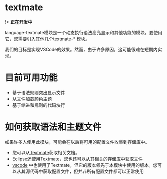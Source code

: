 # textmate

!> **正在开发中**

language-textmate模块是一个动态执行语法高亮显示和其他功能的模块。要使用它，您需要引入其他几个textmate-*
模块。

我们的目标是实现VSCode的效果。然而，由于许多原因，这可能很难在短期内实现。

# 目前可用功能

- 基于语法规则突出显示文件
- 从文件加载颜色主题
- 基于缩进和规则的代码块行

# 如何获取语法和主题文件

如果许多人使用此模块，可能会在以后将可用的配置文件收集到存储库中。

- 您可以从[Textmate](https://github.com/textmate)获取相关文档。
- Eclipse还使用Textmate，您也还可以从其相关的存储库中获取文件
- [vscode](https://github.com/microsoft/vscode/tree/main/extensions)
  中也使用了Textmate，但它的版本领先于本模块中使用的版本。您可以从其源代码中获取配置文件，但并非所有配置文件都可以正常使用